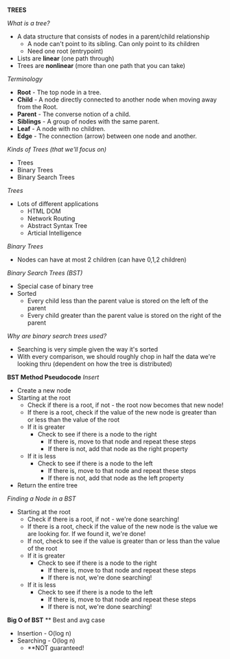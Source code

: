 **TREES**

*What is a tree?*
- A data structure that consists of nodes in a parent/child relationship
  - A node can't point to its sibling. Can only point to its children
  - Need one root (entrypoint)
- Lists are **linear** (one path through)
- Trees are **nonlinear** (more than one path that you can take)

*Terminology*
- **Root** - The top node in a tree.
- **Child** - A node directly connected to another node when moving away from the Root.
- **Parent** - The converse notion of a child.
- **Siblings** - A group of nodes with the same parent.
- **Leaf** - A node with no children.
- **Edge** - The connection (arrow) between one node and another.

*Kinds of Trees (that we'll focus on)*
- Trees
- Binary Trees
- Binary Search Trees

*Trees*
- Lots of different applications
  - HTML DOM
  - Network Routing
  - Abstract Syntax Tree
  - Articial Intelligence

*Binary Trees*
- Nodes can have at most 2 children (can have 0,1,2 children)

*Binary Search Trees (BST)*
- Special case of binary tree
- Sorted 
  - Every child less than the parent value is stored on the left of the parent
  - Every child greater than the parent value is stored on the right of the parent

*Why are binary search trees used?*
- Searching is very simple given the way it's sorted
- With every comparison, we should roughly chop in half the data we're looking thru (dependent on how the tree is distributed)

**BST Method Pseudocode**
*Insert*
- Create a new node
- Starting at the root
  - Check if there is a root, if not - the root now becomes that new node!
  - If there is a root, check if the value of the new node is greater than or less than the value of the root
  - If it is greater 
    - Check to see if there is a node to the right
      - If there is, move to that node and repeat these steps
      - If there is not, add that node as the right property
  - If it is less
    - Check to see if there is a node to the left
      - If there is, move to that node and repeat these steps
      - If there is not, add that node as the left property
- Return the entire tree

*Finding a Node in a BST*
- Starting at the root
  - Check if there is a root, if not - we're done searching!
  - If there is a root, check if the value of the new node is the value we are looking for. If we found it, we're done!
  - If not, check to see if the value is greater than or less than the value of the root
  - If it is greater 
    - Check to see if there is a node to the right
      - If there is, move to that node and repeat these steps
      - If there is not, we're done searching!
  - If it is less
    - Check to see if there is a node to the left
      - If there is, move to that node and repeat these steps
      - If there is not, we're done searching!

**Big O of BST**
** Best and avg case
- Insertion - O(log n)
- Searching - O(log n)
  - **NOT guaranteed!